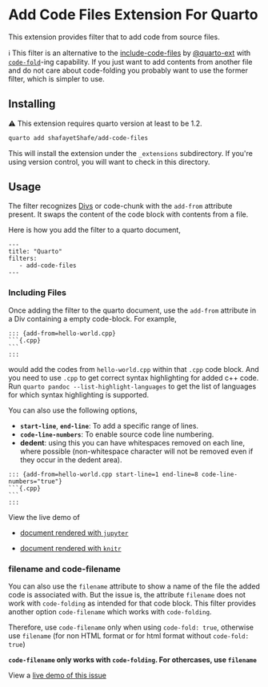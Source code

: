 # Add Code Files Extension For Quarto

This extension provides filter that to add code from source files.

:information_source: This filter is an alternative to the [include-code-files](https://github.com/quarto-ext/include-code-files) by [@quarto-ext](https://github.com/quarto-ext) with [`code-fold`](https://quarto.org/docs/output-formats/html-code.html#folding-code)-ing capability. If you just want to add contents from another file and do not care about code-folding you probably want to use the former filter, which is simpler to use.

## Installing

:warning: This extension requires quarto version at least to be 1.2.

```bash
quarto add shafayetShafe/add-code-files
```

This will install the extension under the `_extensions` subdirectory.
If you're using version control, you will want to check in this directory.

## Usage

The filter recognizes [Divs](https://quarto.org/docs/authoring/markdown-basics.html#divs-and-spans) or code-chunk with the `add-from` attribute present. It swaps the content of the code block with contents from a file.

Here is how you add the filter to a quarto document,

```
---
title: "Quarto"
filters:
   - add-code-files
---
```

### Including Files

Once adding the filter to the quarto document, use the `add-from` attribute in a Div containing a empty code-block. For example,

````
::: {add-from=hello-world.cpp}
```{.cpp}
```
:::
````

would add the codes from `hello-world.cpp` within that `.cpp` code block. And you need to use `.cpp` to get correct syntax highlighting for added c++ code. Run `quarto pandoc --list-highlight-languages` to get the list of languages for which syntax highlighting is supported.

You can also use the following options,

- **`start-line`**, **`end-line`**: To add a specific range of lines.
- **`code-line-numbers`**: To enable source code line numbering.
- **dedent**: using this you can have whitespaces removed on each line, where possible (non-whitespace character will not be removed even if they occur in the dedent area).

````
::: {add-from=hello-world.cpp start-line=1 end-line=8 code-line-numbers="true"}
```{.cpp}
```
:::
````

View the live demo of

- [document rendered with `jupyter`](https://shafayetshafee.github.io/add-code-files/example.html)

- [document rendered with `knitr`](https://shafayetshafee.github.io/add-code-files/example_knitr.html)

### filename and code-filename

You can also use the `filename` attribute to show a name of the file the added code is associated with. But the issue is, the attribute `filename` does not work with `code-folding` as intended for that code block. This filter provides another option `code-filename` which works with `code-folding`.

Therefore, use `code-filename` only when using `code-fold: true`, otherwise use `filename` (for non HTML format or for html format without `code-fold: true`)

**`code-filename` only works with `code-folding`. For othercases, use `filename`**

View a [live demo of this issue](https://shafayetshafee.github.io/add-code-files/example_filename.html)

